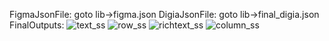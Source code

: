 FigmaJsonFile: goto lib->figma.json
DigiaJsonFile: goto lib->final_digia.json
FinalOutputs:
 ![text_ss](https://github.com/Satendra9984/figma_to_digiaJson/assets/81842437/27f826ce-7c34-428d-9afb-c86aa43472e4)
![row_ss](https://github.com/Satendra9984/figma_to_digiaJson/assets/81842437/ec53d566-3550-4fce-a4f2-5f75c14201a3)
![richtext_ss](https://github.com/Satendra9984/figma_to_digiaJson/assets/81842437/3e27868d-deb2-41ac-ba8e-5fe711df2f93)
![column_ss](https://github.com/Satendra9984/figma_to_digiaJson/assets/81842437/f0be2972-314b-415d-a29a-47f0352bf7e5)
